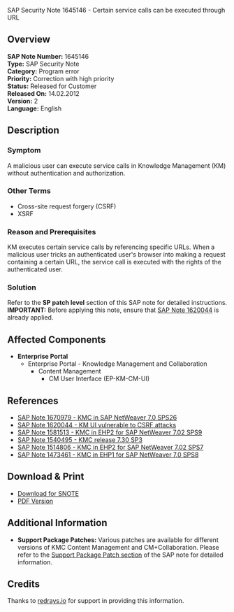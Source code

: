 SAP Security Note 1645146 - Certain service calls can be executed through URL

## Overview

**SAP Note Number:** 1645146  
**Type:** SAP Security Note  
**Category:** Program error  
**Priority:** Correction with high priority  
**Status:** Released for Customer  
**Released On:** 14.02.2012  
**Version:** 2  
**Language:** English

## Description

### Symptom
A malicious user can execute service calls in Knowledge Management (KM) without authentication and authorization.

### Other Terms
- Cross-site request forgery (CSRF)
- XSRF

### Reason and Prerequisites
KM executes certain service calls by referencing specific URLs. When a malicious user tricks an authenticated user's browser into making a request containing a certain URL, the service call is executed with the rights of the authenticated user.

### Solution
Refer to the **SP patch level** section of this SAP note for detailed instructions.  
**IMPORTANT:** Before applying this note, ensure that [SAP Note 1620044](https://me.sap.com/notes/1620044) is already applied.

## Affected Components
- **Enterprise Portal**
  - Enterprise Portal - Knowledge Management and Collaboration
    - Content Management
      - CM User Interface (EP-KM-CM-UI)

## References
- [SAP Note 1670979 - KMC in SAP NetWeaver 7.0 SPS26](https://me.sap.com/notes/1670979)
- [SAP Note 1620044 - KM UI vulnerable to CSRF attacks](https://me.sap.com/notes/1620044)
- [SAP Note 1581513 - KMC in EHP2 for SAP NetWeaver 7.02 SPS9](https://me.sap.com/notes/1581513)
- [SAP Note 1540495 - KMC release 7.30 SP3](https://me.sap.com/notes/1540495)
- [SAP Note 1514806 - KMC in EHP2 for SAP NetWeaver 7.02 SPS7](https://me.sap.com/notes/1514806)
- [SAP Note 1473461 - KMC in EHP1 for SAP NetWeaver 7.0 SPS8](https://me.sap.com/notes/1473461)

## Download & Print
- [Download for SNOTE](https://notesdownloads.sap.com/note/0040000017330242017)
- [PDF Version](https://userapps.support.sap.com/sap/support/sfm/notes/print/0001645146?language=en-US&token=7B7F24E26F8E55D3E7C2385BB435C02E)

## Additional Information
- **Support Package Patches:** Various patches are available for different versions of KMC Content Management and CM+Collaboration. Please refer to the [Support Package Patch section](https://me.sap.com/notes/1645146#support-package-patch) of the SAP note for detailed information.

## Credits
Thanks to [redrays.io](https://redrays.io) for support in providing this information.
